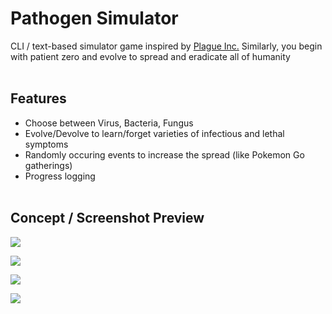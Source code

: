 # Pathogen Simulator
CLI / text-based simulator game inspired by [Plague Inc.](https://www.ndemiccreations.com/en/22-plague-inc)
Similarly, you begin with patient zero and evolve to spread and eradicate all of humanity
<br><br>

## Features
- Choose between Virus, Bacteria, Fungus
- Evolve/Devolve to learn/forget varieties of infectious and lethal symptoms
- Randomly occuring events to increase the spread (like Pokemon Go gatherings)
- Progress logging
<br><br>

## Concept / Screenshot Preview
![](https://i.imgur.com/hlmsenQ.png)

![](https://i.imgur.com/kolQutf.png)

![](https://i.imgur.com/Wy339eX.png)

![](https://i.imgur.com/GNZ0yl6.png)
